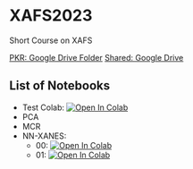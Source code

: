 # XAFS2023
Short Course on XAFS


[PKR: Google Drive Folder](https://drive.google.com/drive/u/1/folders/1cvrEAqEUza7zB9Dw9aWN0d4X-x45wwH8)
[Shared: Google Drive]()


## List of Notebooks
- Test Colab: <a target="_blank" href="https://colab.research.google.com/github/pkrouth/XAFS2023/blob/pkrouth-MCR/notebooks/Test_Colab.ipynb"> <img src="https://colab.research.google.com/assets/colab-badge.svg" alt="Open In Colab"/></a>
- PCA
- MCR
- NN-XANES:
  - 00: <a target="_blank" href="https://colab.research.google.com/github/pkrouth/XAFS2023/blob/main/notebooks/00_NN_XANES_Introduction.ipynb"> <img src="https://colab.research.google.com/assets/colab-badge.svg" alt="Open In Colab"/></a>
  - 01: <a target="_blank" href="https://colab.research.google.com/github/pkrouth/XAFS2023/blob/pkrouth-MCR/notebooks/01_NN_XANES_Training_data_preparation.ipynb"><img src="https://colab.research.google.com/assets/colab-badge.svg" alt="Open In Colab"/>
